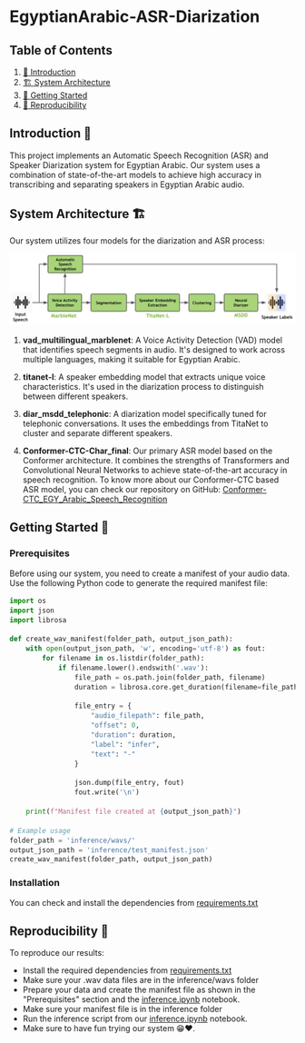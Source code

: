 # EgyptianArabic-ASR-Diarization

## Table of Contents
1. [📘 Introduction](#introduction)
2. [🏗️ System Architecture](#system-architecture)
3. [🚀 Getting Started](#getting-started)
4. [🔁 Reproducibility](#reproducibility)

## Introduction 📘

This project implements an Automatic Speech Recognition (ASR) and Speaker Diarization system for Egyptian Arabic. Our system uses a combination of state-of-the-art models to achieve high accuracy in transcribing and separating speakers in Egyptian Arabic audio.

## System Architecture 🏗️

Our system utilizes four models for the diarization and ASR process:

<img src="models/models.png" width="900" alt="models">

1. **vad_multilingual_marblenet**: A Voice Activity Detection (VAD) model that identifies speech segments in audio. It's designed to work across multiple languages, making it suitable for Egyptian Arabic.

2. **titanet-l**: A speaker embedding model that extracts unique voice characteristics. It's used in the diarization process to distinguish between different speakers.

3. **diar_msdd_telephonic**: A diarization model specifically tuned for telephonic conversations. It uses the embeddings from TitaNet to cluster and separate different speakers.

4. **Conformer-CTC-Char_final**: Our primary ASR model based on the Conformer architecture. It combines the strengths of Transformers and Convolutional Neural Networks to achieve state-of-the-art accuracy in speech recognition. To know more about our Conformer-CTC based ASR model, you can check our repository on GitHub: [Conformer-CTC_EGY_Arabic_Speech_Recognition](https://github.com/AmrKhaledSaleh/Conformer-CTC_EGY_Arabic_Speech_Recognition)

## Getting Started 🚀

### Prerequisites

Before using our system, you need to create a manifest of your audio data. Use the following Python code to generate the required manifest file:

```python
import os
import json
import librosa

def create_wav_manifest(folder_path, output_json_path):
    with open(output_json_path, 'w', encoding='utf-8') as fout:
        for filename in os.listdir(folder_path):
            if filename.lower().endswith('.wav'):
                file_path = os.path.join(folder_path, filename)
                duration = librosa.core.get_duration(filename=file_path)
                
                file_entry = {
                    "audio_filepath": file_path,
                    "offset": 0,
                    "duration": duration,
                    "label": "infer",
                    "text": "-"
                }
                
                json.dump(file_entry, fout)
                fout.write('\n')
    
    print(f"Manifest file created at {output_json_path}")

# Example usage
folder_path = 'inference/wavs/'
output_json_path = 'inference/test_manifest.json'
create_wav_manifest(folder_path, output_json_path)
```

### Installation

You can check and install the dependencies from [requirements.txt](./requirements.txt)

## Reproducibility 🔁

To reproduce our results:
- Install the required dependencies from [requirements.txt](./requirements.txt)
- Make sure your .wav data files are in the inference/wavs folder
- Prepare your data and create the manifest file as shown in the "Prerequisites" section and the [inference.ipynb](./inference.ipynb) notebook.
- Make sure your manifest file is in the inference folder
- Run the inference script from our [inference.ipynb](./inference.ipynb) notebook.
- Make sure to have fun trying our system 😁❤️.
